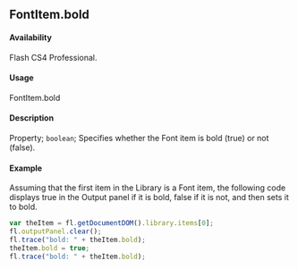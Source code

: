 ## FontItem.bold

#### Availability

Flash CS4 Professional.

#### Usage

FontItem.bold

#### Description

Property; `boolean`; Specifies whether the Font item is bold (true) or not (false).

#### Example

Assuming that the first item in the Library is a Font item, the following code displays true in the Output panel if it is bold, false if it is not, and then sets it to bold.

```javascript
var theItem = fl.getDocumentDOM().library.items[0];
fl.outputPanel.clear();
fl.trace("bold: " + theItem.bold);
theItem.bold = true;
fl.trace("bold: " + theItem.bold);
```
